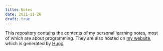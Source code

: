 ```yaml
---
title: Notes
date: 2021-11-26
draft: true
---
```


This repository contains the contents of my personal learning notes, most of which are about programming. They are also hosted on [my website](https://notes.jinjunliu.com), which is generated by [Hugo](https://gohugo.io/). 
